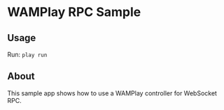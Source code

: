 WAMPlay RPC Sample
==================

Usage
-----
Run: `play run`

About
-----
This sample app shows how to use a WAMPlay controller for WebSocket RPC.

